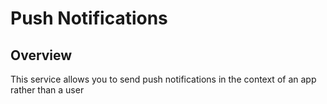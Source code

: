 # Push Notifications
## Overview



This service allows you to send push notifications in the context of an app rather than a user



<DocCardList />